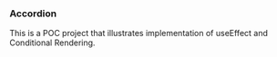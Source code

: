 
### Accordion

This is a POC project that illustrates implementation of useEffect and Conditional Rendering.

